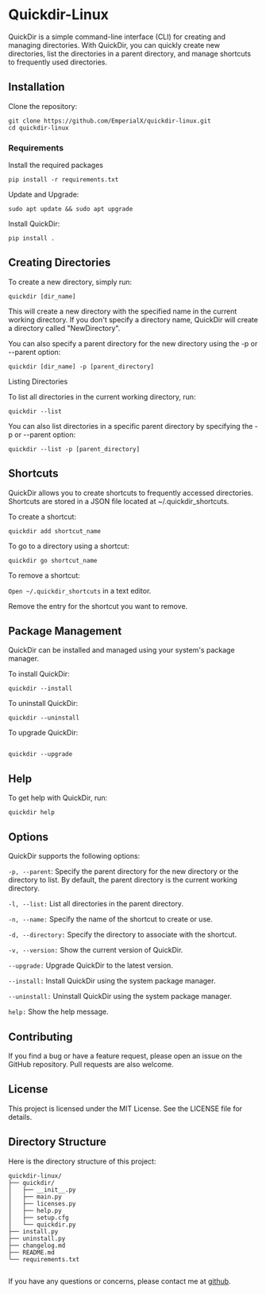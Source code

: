 # Quickdir-Linux
QuickDir is a simple command-line interface (CLI) for creating and managing directories. With QuickDir, you can quickly create new directories, list the directories in a parent directory, and manage shortcuts to frequently used directories. 


## Installation
Clone the repository:

```
git clone https://github.com/EmperialX/quickdir-linux.git
cd quickdir-linux
```
### Requirements
Install the required packages
```
pip install -r requirements.txt
```

Update and Upgrade:

    sudo apt update && sudo apt upgrade 
   
Install QuickDir:
```
pip install .
```

## Creating Directories

To create a new directory, simply run:

    quickdir [dir_name]

This will create a new directory with the specified name in the current working directory. If you don't specify a directory name, QuickDir will create a directory called "NewDirectory".


You can also specify a parent directory for the new directory using the -p or --parent option:

    quickdir [dir_name] -p [parent_directory]
      

Listing Directories

To list all directories in the current working directory, run:

    quickdir --list
      

You can also list directories in a specific parent directory by specifying the -p or --parent option:

    quickdir --list -p [parent_directory]

## Shortcuts

QuickDir allows you to create shortcuts to frequently accessed directories. Shortcuts are stored in a JSON file located at ~/.quickdir_shortcuts.

To create a shortcut:
```
quickdir add shortcut_name
```

To go to a directory using a shortcut:
```
quickdir go shortcut_name
```

To remove a shortcut:

`Open ~/.quickdir_shortcuts` in a text editor.


Remove the entry for the shortcut you want to remove.

## Package Management

QuickDir can be installed and managed using your system's package manager.

To install QuickDir:
```
quickdir --install
```

To uninstall QuickDir:
```
quickdir --uninstall
```

To upgrade QuickDir:
```

quickdir --upgrade
```


## Help

To get help with QuickDir, run:

    quickdir help

##  Options

QuickDir supports the following options:

`-p, --parent`: Specify the parent directory for the new directory or the directory to list. By default, the parent directory is the current working directory.

`-l, --list:` List all directories in the parent directory.

`-n, --name:` Specify the name of the shortcut to create or use.

`-d, --directory:` Specify the directory to associate with the shortcut.

`-v, --version:` Show the current version of QuickDir.

`--upgrade:` Upgrade QuickDir to the latest version.

`--install:` Install QuickDir using the system package manager.

`--uninstall:` Uninstall QuickDir using the system package manager.

`help:` Show the help message.


## Contributing

If you find a bug or have a feature request, please open an issue on the GitHub repository. Pull requests are also welcome.
## License

This project is licensed under the MIT License. See the LICENSE file for details.

## Directory Structure

Here is the directory structure of this project:
```
quickdir-linux/
├── quickdir/
│   ├── __init__.py
│   ├── main.py
│   ├── licenses.py
│   ├── help.py
│   ├── setup.cfg
│   └── quickdir.py
├── install.py
├── uninstall.py
├── changelog.md
├── README.md
└── requirements.txt


```

If you have any questions or concerns, please contact me at [github](https://github.com/EmperialX).
